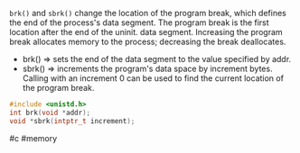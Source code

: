 ``brk()`` and ``sbrk()`` change the location of the program break, which defines the end of the process's data segment. The program break is the first location after the end of the uninit. data segment. Increasing the program break allocates memory to the process; decreasing the break deallocates. 
- brk() => sets the end of the data segment to the value specified by addr.
- sbrk() => increments the program's data space by increment bytes. Calling with an increment 0 can be used to find the current location of the program break.
```c
#include <unistd.h>
int brk(void *addr);
void *sbrk(intptr_t increment);
```
#c #memory